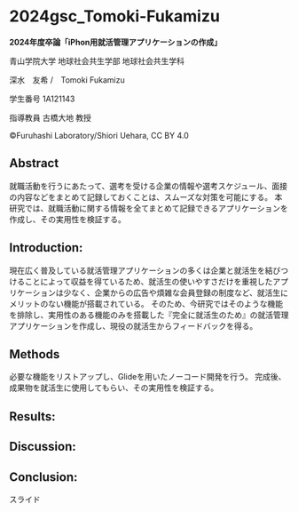 # 2024gsc_Tomoki-Fukamizu

**2024年度卒論「iPhon用就活管理アプリケーションの作成」**

青山学院大学 地球社会共生学部 地球社会共生学科

深水　友希 /　Tomoki Fukamizu

学生番号 1A121143

指導教員 古橋大地 教授

©︎Furuhashi Laboratory/Shiori Uehara, CC BY 4.0

## Abstract
就職活動を行うにあたって、選考を受ける企業の情報や選考スケジュール、面接の内容などをまとめて記録しておくことは、スムーズな対策を可能にする。
本研究では、就職活動に関する情報を全てまとめて記録できるアプリケーションを作成し、その実用性を検証する。

## Introduction:
現在広く普及している就活管理アプリケーションの多くは企業と就活生を結びつけることによって収益を得ているため、就活生の使いやすさだけを重視したアプリケーションは少なく、企業からの広告や煩雑な会員登録の制度など、就活生にメリットのない機能が搭載されている。
そのため、今研究ではそのような機能を排除し、実用性のある機能のみを搭載した『完全に就活生のため』の就活管理アプリケーションを作成し、現役の就活生からフィードバックを得る。

## Methods
必要な機能をリストアップし、Glideを用いたノーコード開発を行う。
完成後、成果物を就活生に使用してもらい、その実用性を検証する。
### 




## Results:



## Discussion:


## Conclusion:


スライド

